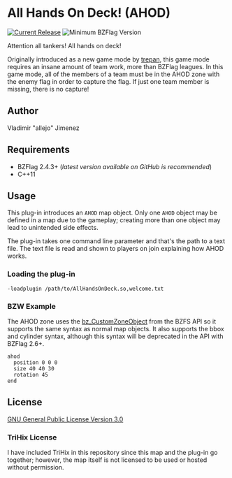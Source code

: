 All Hands On Deck! (AHOD)
================
[![Current Release](https://img.shields.io/badge/release-v1.0.1-orange.svg)](https://github.com/allejo/AllHandsOnDeck/releases/tag/v1.0.1)
![Minimum BZFlag Version](https://img.shields.io/badge/BZFlag-v2.4.3+-blue.svg)

Attention all tankers! All hands on deck!

Originally introduced as a new game mode by [trepan](https://forums.bzflag.org/viewtopic.php?f=64&t=6449), this game mode requires an insane amount of team work, more than BZFlag leagues. In this game mode, all of the members of a team must be in the AHOD zone with the enemy flag in order to capture the flag. If just one team member is missing, there is no capture!

## Author

Vladimir "allejo" Jimenez

## Requirements

- BZFlag 2.4.3+ (*latest version available on GitHub is recommended*)
- C++11

## Usage

This plug-in introduces an `AHOD` map object. Only one `AHOD` object may be defined in a map due to the gameplay; creating more than one object may lead to unintended side effects.

The plug-in takes one command line parameter and that's the path to a text file. The text file is read and shown to players on join explaining how AHOD works.

### Loading the plug-in

```
-loadplugin /path/to/AllHandsOnDeck.so,welcome.txt
```

### BZW Example

The AHOD zone uses the [bz_CustomZoneObject](http://forums.bzflag.org/viewtopic.php?f=40&t=19034) from the BZFS API so it supports the same syntax as normal map objects. It also supports the bbox and cylinder syntax, although this syntax will be deprecated in the API with BZFlag 2.6+.

```
ahod
  position 0 0 0
  size 40 40 30
  rotation 45
end
```

## License

[GNU General Public License Version 3.0](https://github.com/allejo/AllHandsOnDeck/blob/master/LICENSE.md)

### TriHix License

I have included TriHix in this repository since this map and the plug-in go together; however, the map itself is not licensed to be used or hosted without permission.
